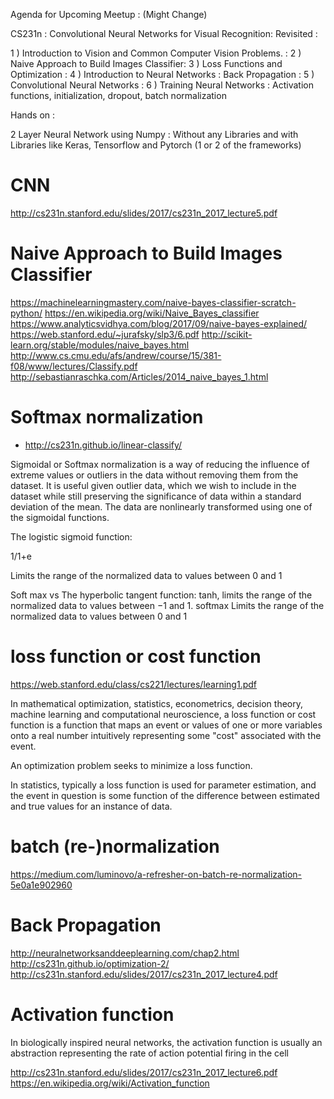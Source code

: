 Agenda for Upcoming Meetup :  (Might Change)

CS231n : Convolutional Neural Networks for Visual Recognition: Revisited :

1 ) Introduction to Vision and Common Computer Vision Problems. :
2 ) Naive Approach to Build Images Classifier:
3 ) Loss Functions and Optimization : 
4 ) Introduction to Neural Networks : Back Propagation : 
5 ) Convolutional Neural Networks : 
6 ) Training Neural Networks : Activation functions, initialization, dropout, batch normalization

Hands on :

2 Layer Neural Network using Numpy : Without any Libraries and with Libraries like Keras, Tensorflow and Pytorch
(1 or 2 of the frameworks)
# CNN 

http://cs231n.stanford.edu/slides/2017/cs231n_2017_lecture5.pdf

# Naive Approach to Build Images Classifier
https://machinelearningmastery.com/naive-bayes-classifier-scratch-python/
https://en.wikipedia.org/wiki/Naive_Bayes_classifier
https://www.analyticsvidhya.com/blog/2017/09/naive-bayes-explained/
https://web.stanford.edu/~jurafsky/slp3/6.pdf
http://scikit-learn.org/stable/modules/naive_bayes.html
http://www.cs.cmu.edu/afs/andrew/course/15/381-f08/www/lectures/Classify.pdf
http://sebastianraschka.com/Articles/2014_naive_bayes_1.html


# Softmax normalization
* http://cs231n.github.io/linear-classify/

Sigmoidal or Softmax normalization is a way of reducing the influence of extreme values or outliers in the data without removing them from the dataset. It is useful given outlier data, which we wish to include in the dataset while still preserving the significance of data within a standard deviation of the mean. The data are nonlinearly transformed using one of the sigmoidal functions.

The logistic sigmoid function:

1/1+e

Limits the range of the normalized data to values between 0 and 1

 Soft max vs The hyperbolic tangent function:
tanh, limits the range of the normalized data to values between −1 and 1.
softmax Limits the range of the normalized data to values between 0 and 1

# loss function or cost function
https://web.stanford.edu/class/cs221/lectures/learning1.pdf

In mathematical optimization, statistics, econometrics, decision theory, machine learning and computational neuroscience, a loss function or cost function is a function that maps an event or values of one or more variables onto a real number intuitively representing some "cost" associated with the event.

An optimization problem seeks to minimize a loss function.

In statistics, typically a loss function is used for parameter estimation, and the event in question is some function of the difference between estimated and true values for an instance of data. 

# batch (re-)normalization
https://medium.com/luminovo/a-refresher-on-batch-re-normalization-5e0a1e902960

# Back Propagation

http://neuralnetworksanddeeplearning.com/chap2.html
http://cs231n.github.io/optimization-2/
http://cs231n.stanford.edu/slides/2017/cs231n_2017_lecture4.pdf


# Activation function 

In biologically inspired neural networks, the activation function is usually an abstraction representing the rate of action potential firing in the cell

http://cs231n.stanford.edu/slides/2017/cs231n_2017_lecture6.pdf
https://en.wikipedia.org/wiki/Activation_function

